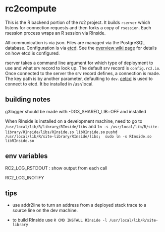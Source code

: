 # rc2compute

This is the R backend portion of the rc2 project. It builds `rserver` which listens for connection requests and then forks a copy of `rsession`. Each rsession process wraps an R session via RInside.

All communication is via json. Files are managed via the PostgreSQL database. Configuration is via [etcd](). See the [overview wiki page](https://github.com/wvuRc2/rc2/wiki) for details on how etcd is configured.

rserver takes a command line argument for which type of deployment to use and what srv record to look up. The default srv record is `config.rc2.io`. Once connected to the server the srv record defines, a connection is made. The key path is by another parameter, defaulting to `dev`. [cetcd](https://github.com/shafreeck/cetcd.git) is used to connect to etcd. It be installed in /usr/local.

## building notes

g3logger should be made with -DG3_SHARED_LIB=OFF and installed

When RInside is installed on a development machine, need to go to `/usr/local/lib/R/library/RInside/libs` and `ln -s /usr/local/lib/R/site-library/RInside/libs/RInside.so libRInside.so`
`pushd /usr/local/lib/R/site-library/RInside/libs;  sudo ln -s RInside.so libRInside.so`

## env variables

RC2_LOG_RSTDOUT : show output from each call

RC2_LOG_INOTIFY

## tips

* use addr2line to turn an address from a deployed stack trace to a source line on the dev machine.

* to build RInside use `R CMD INSTALL RInside -l /usr/local/lib/R/site-library`
